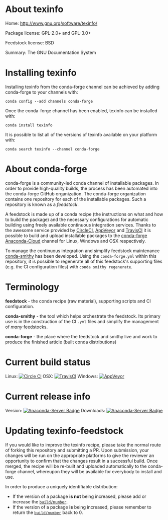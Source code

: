 About texinfo
=============

Home: http://www.gnu.org/software/texinfo/

Package license: GPL-2.0+ and GPL-3.0+

Feedstock license: BSD

Summary: The GNU Documentation System



Installing texinfo
==================

Installing texinfo from the conda-forge channel can be achieved by adding conda-forge to your channels with:

```
conda config --add channels conda-forge
```

Once the conda-forge channel has been enabled, texinfo can be installed with:

```
conda install texinfo
```

It is possible to list all of the versions of texinfo available on your platform with:

```
conda search texinfo --channel conda-forge
```


About conda-forge
=================

conda-forge is a community-led conda channel of installable packages.
In order to provide high-quality builds, the process has been automated into the
conda-forge GitHub organization. The conda-forge organization contains one repository 
for each of the installable packages. Such a repository is known as a *feedstock*.

A feedstock is made up of a conda recipe (the instructions on what and how to build
the package) and the necessary configurations for automatic building using freely
available continuous integration services. Thanks to the awesome service provided by
[CircleCI](https://circleci.com/), [AppVeyor](http://www.appveyor.com/)
and [TravisCI](https://travis-ci.org/) it is possible to build and upload installable
packages to the [conda-forge](https://anaconda.org/conda-forge)
[Anaconda-Cloud](http://docs.anaconda.org/) channel for Linux, Windows and OSX respectively.

To manage the continuous integration and simplify feedstock maintenance
[conda-smithy](http://github.com/conda-forge/conda-smithy) has been developed.
Using the ``conda-forge.yml`` within this repository, it is possible to regenerate all of
this feedstock's supporting files (e.g. the CI configuration files) with ``conda smithy regenerate``.


Terminology
===========

**feedstock** - the conda recipe (raw material), supporting scripts and CI configuration.

**conda-smithy** - the tool which helps orchestrate the feedstock.
                   Its primary use is in the construction of the CI ``.yml`` files
                   and simplify the management of *many* feedstocks.

**conda-forge** - the place where the feedstock and smithy live and work to
                  produce the finished article (built conda distributions)

Current build status
====================
Linux: [![Circle CI](https://circleci.com/gh/conda-forge/texinfo-feedstock.svg?style=svg)](https://circleci.com/gh/conda-forge/texinfo-feedstock)
OSX: [![TravisCI](https://travis-ci.org/conda-forge/texinfo-feedstock.svg?branch=master)](https://travis-ci.org/conda-forge/texinfo-feedstock) 
Windows: [![AppVeyor](https://ci.appveyor.com/api/projects/status/github/conda-forge/texinfo-feedstock?svg=True)](https://ci.appveyor.com/project/conda-forge/texinfo-feedstock/branch/master)

Current release info
====================
Version: [![Anaconda-Server Badge](https://anaconda.org/conda-forge/texinfo/badges/version.svg)](https://anaconda.org/conda-forge/texinfo)
Downloads: [![Anaconda-Server Badge](https://anaconda.org/conda-forge/texinfo/badges/downloads.svg)](https://anaconda.org/conda-forge/texinfo)


Updating texinfo-feedstock
==========================

If you would like to improve the texinfo recipe, please take the normal
route of forking this repository and submitting a PR. Upon submission, your changes will
be run on the appropriate platforms to give the reviewer an opportunity to confirm that the
changes result in a successful build. Once merged, the recipe will be re-built and uploaded
automatically to the conda-forge channel, whereupon they will be available for everybody to
install and use.

In order to produce a uniquely identifiable distribution:
 * If the version of a package **is not** being increased, please add or increase
   the [``build/number``](http://conda.pydata.org/docs/building/meta-yaml.html#build-number-and-string). 
 * If the version of a package **is** being increased, please remember to return
   the [``build/number``](http://conda.pydata.org/docs/building/meta-yaml.html#build-number-and-string)
   back to 0.
